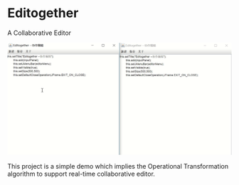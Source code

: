 # Editogether

A Collaborative Editor

![](7ton7-ewm6u.gif)

This project is a simple demo which implies the Operational Transformation algorithm to support real-time collaborative editor.


